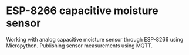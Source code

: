 # ESP-8266 capacitive moisture sensor
Working with analog capacitive moisture sensor through ESP-8266 using Micropython. Publishing sensor measurements using MQTT.
